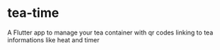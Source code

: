 # tea-time
A Flutter app to manage your tea container with qr codes linking to tea informations like heat and timer
